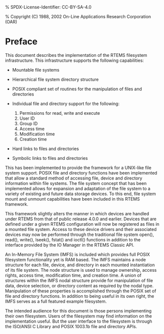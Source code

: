 % SPDX-License-Identifier: CC-BY-SA-4.0

% Copyright (C) 1988, 2002 On-Line Applications Research Corporation (OAR)

# Preface

This document describes the implementation of the RTEMS filesystem
infrastructure. This infrastructure supports the following capabilities:

- Mountable file systems

- Hierarchical file system directory structure

- POSIX compliant set of routines for the manipulation of files and directories

- Individual file and directory support for the following:

  1. Permissions for read, write and execute
  2. User ID
  3. Group ID
  4. Access time
  5. Modification time
  6. Creation time

- Hard links to files and directories

- Symbolic links to files and directories

This has been implemented to provide the framework for a UNIX-like file system
support. POSIX file and directory functions have been implemented that allow a
standard method of accessing file, device and directory information within file
systems. The file system concept that has been implemented allows for expansion
and adaptation of the file system to a variety of existing and future data
storage devices. To this end, file system mount and unmount capabilities have
been included in this RTEMS framework.

This framework slightly alters the manner in which devices are handled under
RTEMS from that of public release 4.0.0 and earlier. Devices that are defined
under a given RTEMS configuration will now be registered as files in a mounted
file system. Access to these device drivers and their associated devices may
now be performed through the traditional file system open(), read(), write(),
lseek(), fstat() and ioctl() functions in addition to the interface provided by
the IO Manager in the RTEMS Classic API.

An In-Memory File System (IMFS) is included which provides full POSIX
filesystem functionality yet is RAM based. The IMFS maintains a node structure
for each file, device, and directory in each mounted instantiation of its file
system. The node structure is used to manage ownership, access rights, access
time, modification time, and creation time. A union of structures within the
IMFS nodal structure provide for manipulation of file data, device selection,
or directory content as required by the nodal type. Manipulation of these
properties is accomplished through the POSIX set of file and directory
functions. In addition to being useful in its own right, the IMFS serves as a
full featured example filesystem.

The intended audience for this document is those persons implementing their own
filesystem. Users of the filesystem may find information on the implementation
useful. But the user interface to the filesystem is through the ISO/ANSI C
Library and POSIX 1003.1b file and directory APIs.
